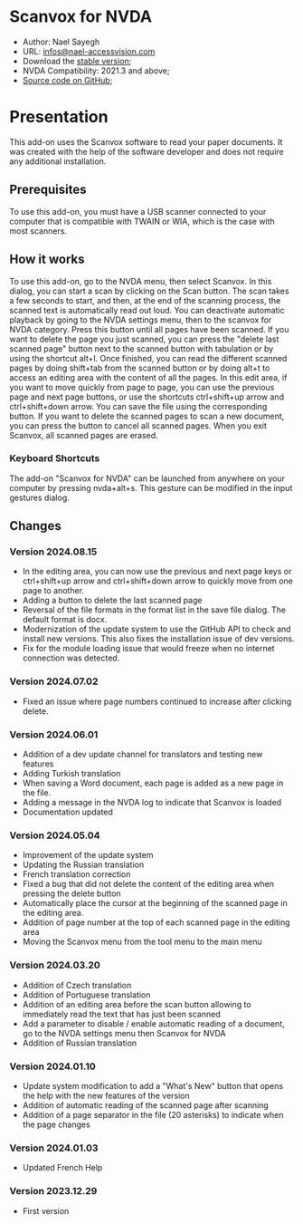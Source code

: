 # Scanvox for NVDA

* Author: Nael Sayegh
* URL: [infos@nael-accessvision.com](mailto:infos@nael-accessvision.com)
* Download the [stable version][1];
* NVDA Compatibility: 2021.3 and above;
* [Source code on GitHub][2];

# Presentation

This add-on uses the Scanvox software to read your paper documents. It was created with the help of the software developer and does not require any additional installation.

## Prerequisites 

To use this add-on, you must have a USB scanner connected to your computer that is compatible with TWAIN or WIA, which is the case with most scanners.

## How it works

To use this add-on, go to the NVDA menu, then select Scanvox. In this dialog, you can start a scan by clicking on the Scan button. The scan takes a few seconds to start, and then, at the end of the scanning process, the scanned text is automatically read out loud. You can deactivate automatic playback by going to the NVDA settings menu, then to the scanvox for NVDA category. Press this button until all pages have been scanned. If you want to delete the page you just scanned, you can press the "delete last scanned page" button next to the scanned button with tabulation or by using the shortcut alt+l. Once finished, you can read the different scanned pages by doing shift+tab from the scanned button or by doing alt+t to access an editing area with the content of all the pages. In this edit area, if you want to move quickly from page to page, you can use the previous page and next page buttons, or use the shortcuts ctrl+shift+up arrow and ctrl+shift+down arrow. You can save the file using the corresponding button.
If you want to delete the scanned pages to scan a new document, you can press the button to cancel all scanned pages.
When you exit Scanvox, all scanned pages are erased.

### Keyboard Shortcuts

The add-on "Scanvox for NVDA" can be launched from anywhere on your computer by pressing nvda+alt+s. This gesture can be modified in the input gestures dialog.

## Changes

### Version 2024.08.15

  * In the editing area, you can now use the previous and next page keys or ctrl+shift+up arrow and ctrl+shift+down arrow to quickly move from one page to another.
  * Adding a button to delete the last scanned page
  * Reversal of the file formats in the format list in the save file dialog. The default format is docx.
  * Modernization of the update system to use the GitHub API to check and install new versions. This also fixes the installation issue of dev versions.
  * Fix for the module loading issue that would freeze when no internet connection was detected.

### Version 2024.07.02

  * Fixed an issue where page numbers continued to increase after clicking delete.

### Version 2024.06.01

  * Addition of a dev update channel for translators and testing new features
  * Adding Turkish translation
  * When saving a Word document, each page is added as a new page in the file.
  * Adding a message in the NVDA log to indicate that Scanvox is loaded
  * Documentation updated

### Version 2024.05.04

  * Improvement of the update system
  * Updating the Russian translation
  * French translation correction
  * Fixed a bug that did not delete the content of the editing area when pressing the delete button
  * Automatically place the cursor at the beginning of the scanned page in the editing area.
  * Addition of page number at the top of each scanned page in the editing area
  * Moving the Scanvox menu from the tool menu to the main menu

### Version 2024.03.20

  * Addition of Czech translation
  * Addition of Portuguese translation
  * Addition of an editing area before the scan button allowing to immediately read the text that has just been scanned
  * Add a parameter to disable / enable automatic reading of a document, go to the NVDA settings menu then Scanvox for NVDA
  * Addition of Russian translation

### Version 2024.01.10

  * Update system modification to add a "What's New" button that opens the help with the new features of the version
  * Addition of automatic reading of the scanned page after scanning
  * Addition of a page separator in the file (20 asterisks) to indicate when the page changes

### Version 2024.01.03

  * Updated French Help

### Version 2023.12.29

  * First version

[1]: https://github.com/Nael-Sayegh/scanvox-for-nvda/releases/download/2024.08.15/scanvox-2024.08.15.nvda-addon

[2]: https://github.com/Nael-Sayegh/scanvox-for-nvda
